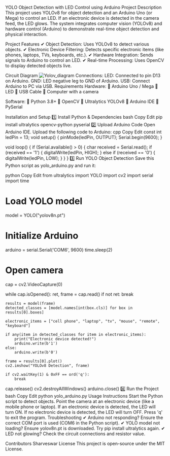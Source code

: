 YOLO Object Detection with LED Control using Arduino
Project Description
This project uses YOLOv8 for object detection and an Arduino Uno (or Mega) to control an LED. If an electronic device is detected in the camera feed, the LED glows. The system integrates computer vision (YOLOv8) and hardware control (Arduino) to demonstrate real-time object detection and physical interaction.

Project Features
✔ Object Detection: Uses YOLOv8 to detect various objects.
✔ Electronic Device Filtering: Detects specific electronic items (like phones, laptops, TVs, keyboards, etc.).
✔ Hardware Integration: Sends signals to Arduino to control an LED.
✔ Real-time Processing: Uses OpenCV to display detected objects live.

Circuit Diagram
![Yolov_diagram](https://github.com/user-attachments/assets/b5fc5863-2f49-4ee5-9727-dbad6629f9c7)
Connections:
LED: Connected to pin D13 on Arduino.
GND: LED negative leg to GND of Arduino.
USB: Connect Arduino to PC via USB.
Requirements
Hardware:
🔹 Arduino Uno / Mega
🔹 LED
🔹 USB Cable
🔹 Computer with a camera

Software:
🔸 Python 3.8+
🔸 OpenCV
🔸 Ultralytics YOLOv8
🔸 Arduino IDE
🔸 PySerial

Installation and Setup
1️⃣ Install Python & Dependencies
bash
Copy
Edit
pip install ultralytics opencv-python pyserial
2️⃣ Upload Arduino Code
Open Arduino IDE.
Upload the following code to Arduino:
cpp
Copy
Edit
const int ledPin = 13;
void setup() {
  pinMode(ledPin, OUTPUT);
  Serial.begin(9600);
}

void loop() {
  if (Serial.available() > 0) {
    char received = Serial.read();
    if (received == '1') {
      digitalWrite(ledPin, HIGH);
    } else if (received == '0') {
      digitalWrite(ledPin, LOW);
    }
  }
}
3️⃣ Run YOLO Object Detection
Save this Python script as yolo_arduino.py and run it:

python
Copy
Edit
from ultralytics import YOLO
import cv2
import serial
import time

# Load YOLO model
model = YOLO("yolov8n.pt")

# Initialize Arduino
arduino = serial.Serial('COM6', 9600)
time.sleep(2)

# Open camera
cap = cv2.VideoCapture(0)

while cap.isOpened():
    ret, frame = cap.read()
    if not ret:
        break

    results = model(frame)
    detected_classes = [model.names[int(box.cls)] for box in results[0].boxes]
    
    electronic_items = ["cell phone", "laptop", "tv", "mouse", "remote", "keyboard"]
    
    if any(item in detected_classes for item in electronic_items):
        print("Electronic device detected!")
        arduino.write(b'1')
    else:
        arduino.write(b'0')

    frame = results[0].plot()
    cv2.imshow("YOLOv8 Detection", frame)

    if cv2.waitKey(1) & 0xFF == ord('q'):
        break

cap.release()
cv2.destroyAllWindows()
arduino.close()
4️⃣ Run the Project
bash
Copy
Edit
python yolo_arduino.py
Usage Instructions
Start the Python script to detect objects.
Point the camera at an electronic device (like a mobile phone or laptop).
If an electronic device is detected, the LED will turn ON.
If no electronic device is detected, the LED will turn OFF.
Press 'q' to exit the program.
Troubleshooting
✔ Arduino not responding? Ensure the correct COM port is used (COM6 in the Python script).
✔ YOLO model not loading? Ensure yolov8n.pt is downloaded. Try pip install ultralytics again.
✔ LED not glowing? Check the circuit connections and resistor value.

Contributors
Sharveswar
License
This project is open-source under the MIT License.
